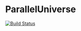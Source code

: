 # ParallelUniverse

[![Build Status](https://dev.azure.com/machuanshan/pipelinestudy/_apis/build/status/machuanshan.ParallelUniverse?branchName=master)](https://dev.azure.com/machuanshan/pipelinestudy/_build/latest?definitionId=1&branchName=master)
